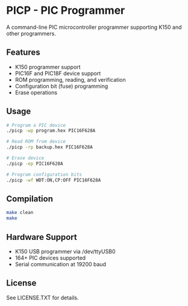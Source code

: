 # PICP - PIC Programmer

A command-line PIC microcontroller programmer supporting K150 and other programmers.

## Features

- K150 programmer support
- PIC16F and PIC18F device support
- ROM programming, reading, and verification
- Configuration bit (fuse) programming
- Erase operations

## Usage

```bash
# Program a PIC device
./picp -wp program.hex PIC16F628A

# Read ROM from device
./picp -rp backup.hex PIC16F628A

# Erase device
./picp -ep PIC16F628A

# Program configuration bits
./picp -wf WDT:ON,CP:OFF PIC16F628A
```

## Compilation

```bash
make clean
make
```

## Hardware Support

- K150 USB programmer via /dev/ttyUSB0
- 164+ PIC devices supported
- Serial communication at 19200 baud

## License

See LICENSE.TXT for details.
